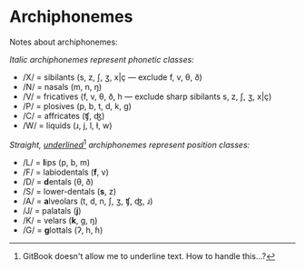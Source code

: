 # Archiphonemes

Notes about archiphonemes:



_Italic archiphonemes represent phonetic classes:_

* /X/ = sibilants (s, z, ʃ, ʒ, x|ç — exclude f, v, θ, ð)
* /N/ = nasals (m, n, ŋ)
* /V/ = fricatives (f, v, θ, ð, h — exclude sharp sibilants s, z, ʃ, ʒ, x|ç)
* /P/ = plosives (p, b, t, d, k, ɡ)
* /C/ = affricates (ʧ, ʤ)
* /W/ = liquids (ɹ, j, l, ɫ, w)

_Straight,_ [_underlined_](#user-content-fn-1)[^1] _archiphonemes represent position classes:_

* /L/ = **l**ips (p, b, m)
* /F/ = labiodentals (**f**, v)
* /D/ = **d**entals (θ, ð)
* /S/ = lower-dentals (**s**, z)
* /A/ = **a**lveolars (t, d, n, ʃ, ʒ, ʧ, ʤ, ɹ)
* /J/ = palatals (**j**)
* /K/ = velars (**k**, ɡ, ŋ)
* /G/ = **g**lottals (ʔ, h, ɦ)



[^1]: GitBook doesn't allow me to underline text. How to handle this...?
